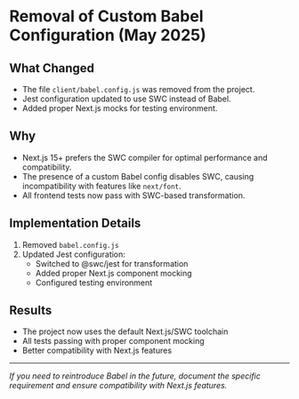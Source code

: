 # Removal of Custom Babel Configuration (May 2025)

## What Changed

- The file `client/babel.config.js` was removed from the project.
- Jest configuration updated to use SWC instead of Babel.
- Added proper Next.js mocks for testing environment.

## Why

- Next.js 15+ prefers the SWC compiler for optimal performance and compatibility.
- The presence of a custom Babel config disables SWC, causing incompatibility with features like `next/font`.
- All frontend tests now pass with SWC-based transformation.

## Implementation Details

1. Removed `babel.config.js`
2. Updated Jest configuration:
   - Switched to @swc/jest for transformation
   - Added proper Next.js component mocking
   - Configured testing environment

## Results

- The project now uses the default Next.js/SWC toolchain
- All tests passing with proper component mocking
- Better compatibility with Next.js features

---

_If you need to reintroduce Babel in the future, document the specific requirement and ensure compatibility with Next.js features._
